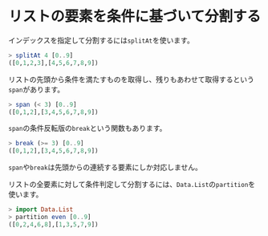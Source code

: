 リストの要素を条件に基づいて分割する
====================================

インデックスを指定して分割するには`splitAt`を使います。

```haskell
> splitAt 4 [0..9]
([0,1,2,3],[4,5,6,7,8,9])
```

リストの先頭から条件を満たすものを取得し、残りもあわせて取得するという`span`があります。

```haskell
> span (< 3) [0..9]
([0,1,2],[3,4,5,6,7,8,9])
```

`span`の条件反転版の`break`という関数もあります。

```haskell
> break (>= 3) [0..9]
([0,1,2],[3,4,5,6,7,8,9])
```

`span`や`break`は先頭からの連続する要素にしか対応しません。

リストの全要素に対して条件判定して分割するには、`Data.List`の`partition`を使います。

```haskell
> import Data.List
> partition even [0..9]
([0,2,4,6,8],[1,3,5,7,9])
```
